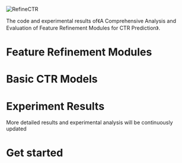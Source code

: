 ![RefineCTR](D:\code\RefineCTR\RefineCTR.png)

The code and experimental results of《A Comprehensive Analysis and Evaluation of Feature Refinement Modules for CTR Prediction》.  



# Feature Refinement Modules



# Basic CTR Models



# Experiment Results





 More detailed results and experimental analysis will be continuously updated

# Get started

